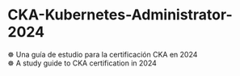 # CKA-Kubernetes-Administrator-2024
☸ Una guía de estudio para la certificación CKA en 2024  
☸ A study guide to CKA certification in 2024
